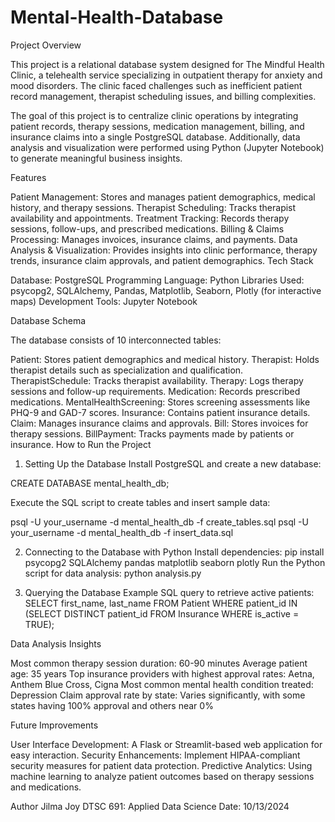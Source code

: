 # Mental-Health-Database
Project Overview

This project is a relational database system designed for The Mindful Health Clinic, a telehealth service specializing in outpatient therapy for anxiety and mood disorders. The clinic faced challenges such as inefficient patient record management, therapist scheduling issues, and billing complexities.

The goal of this project is to centralize clinic operations by integrating patient records, therapy sessions, medication management, billing, and insurance claims into a single PostgreSQL database. Additionally, data analysis and visualization were performed using Python (Jupyter Notebook) to generate meaningful business insights.

Features

Patient Management: Stores and manages patient demographics, medical history, and therapy sessions.
Therapist Scheduling: Tracks therapist availability and appointments.
Treatment Tracking: Records therapy sessions, follow-ups, and prescribed medications.
Billing & Claims Processing: Manages invoices, insurance claims, and payments.
Data Analysis & Visualization: Provides insights into clinic performance, therapy trends, insurance claim approvals, and patient demographics.
Tech Stack

Database: PostgreSQL
Programming Language: Python
Libraries Used: psycopg2, SQLAlchemy, Pandas, Matplotlib, Seaborn, Plotly (for interactive maps)
Development Tools: Jupyter Notebook

Database Schema

The database consists of 10 interconnected tables:

Patient: Stores patient demographics and medical history.
Therapist: Holds therapist details such as specialization and qualification.
TherapistSchedule: Tracks therapist availability.
Therapy: Logs therapy sessions and follow-up requirements.
Medication: Records prescribed medications.
MentalHealthScreening: Stores screening assessments like PHQ-9 and GAD-7 scores.
Insurance: Contains patient insurance details.
Claim: Manages insurance claims and approvals.
Bill: Stores invoices for therapy sessions.
BillPayment: Tracks payments made by patients or insurance.
How to Run the Project

1. Setting Up the Database
Install PostgreSQL and create a new database:

CREATE DATABASE mental_health_db;

Execute the SQL script to create tables and insert sample data:

psql -U your_username -d mental_health_db -f create_tables.sql
psql -U your_username -d mental_health_db -f insert_data.sql

2. Connecting to the Database with Python
Install dependencies:
pip install psycopg2 SQLAlchemy pandas matplotlib seaborn plotly
Run the Python script for data analysis:
python analysis.py

3. Querying the Database
Example SQL query to retrieve active patients:
SELECT first_name, last_name FROM Patient WHERE patient_id IN 
(SELECT DISTINCT patient_id FROM Insurance WHERE is_active = TRUE);

Data Analysis Insights

Most common therapy session duration: 60-90 minutes
Average patient age: 35 years
Top insurance providers with highest approval rates: Aetna, Anthem Blue Cross, Cigna
Most common mental health condition treated: Depression
Claim approval rate by state: Varies significantly, with some states having 100% approval and others near 0%

Future Improvements

User Interface Development: A Flask or Streamlit-based web application for easy interaction.
Security Enhancements: Implement HIPAA-compliant security measures for patient data protection.
Predictive Analytics: Using machine learning to analyze patient outcomes based on therapy sessions and medications.

Author
Jilma Joy
DTSC 691: Applied Data Science
Date: 10/13/2024

